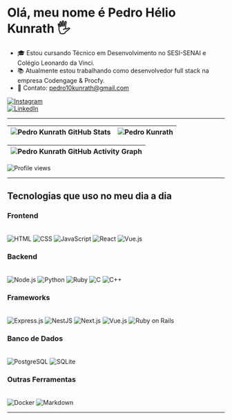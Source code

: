 # Olá, meu nome é Pedro Hélio Kunrath 🖐️  

- 🎓 Estou cursando Técnico em Desenvolvimento no SESI-SENAI e Colégio Leonardo da Vinci.
- 📚 Atualmente estou trabalhando como desenvolvedor full stack na empresa Codengage & Procfy.
- 📱 Contato: pedro10kunrath@gmail.com  

[![Instagram](https://img.shields.io/badge/Instagram-E4405F?style=for-the-badge&logo=instagram&logoColor=white)](https://www.instagram.com/pedroheliok/?next=%2F)  
[![LinkedIn](https://img.shields.io/badge/LinkedIn-0077B5?style=for-the-badge&logo=linkedin&logoColor=white)](https://www.linkedin.com/in/pedroheliok/)  

---

| ![Pedro Kunrath GitHub Stats](https://github-stats-alpha.vercel.app/api?username=pedrokunrath&cc=121212&tc=9e9e9e&ic=D1C4E9&bc=121212) | ![Pedro Kunrath](https://github-readme-streak-stats.herokuapp.com?user=pedrokunrath&hide_border=true&border_radius=0&exclude_days=Sun%2CSat&background=121212&border=121212&stroke=212121&ring=7E57C2&fire=7E57C2&currStreakNum=673AB7&sideNums=9E9E9E&currStreakLabel=D1C4E9&sideLabels=9e9e9e&dates=616161&excludeDaysLabel=424242) |
| :--------------------------------------------------------------------------------------------------------------------: | :--------------------------------------------------------------------------------------------------------: |  

| ![Pedro Kunrath GitHub Activity Graph](https://github-readme-activity-graph.vercel.app/graph?username=pedrokunrath&bg_color=121212&color=9e9e9e&line=D1C4E9&point=9575CD&title_color=9e9e9e&area_color=673AB7&hide_border=true&area=false&radius=0) |
| :-------------------------------------------------------------------------------------------------------------------------------------------: |  

<p align="left">
<img src="https://komarev.com/ghpvc/?username=pedrokunrath&color=grey&style=flat-square&abbreviated=true" alt="Profile views" />
</p>  

---

## Tecnologias que uso no meu dia a dia  

### **Frontend**  
<div style="display: inline_block"><br/>  
<img align="center" alt="HTML" src="https://img.shields.io/badge/HTML5-E34F26?style=for-the-badge&logo=html5&logoColor=white">  
<img align="center" alt="CSS" src="https://img.shields.io/badge/CSS3-1572B6?style=for-the-badge&logo=css3&logoColor=white">  
<img align="center" alt="JavaScript" src="https://img.shields.io/badge/JavaScript-323330?style=for-the-badge&logo=javascript&logoColor=F7DF1E">  
<img align="center" alt="React" src="https://img.shields.io/badge/React-61DAFB?style=for-the-badge&logo=react&logoColor=white">  
<img align="center" alt="Vue.js" src="https://img.shields.io/badge/Vue.js-4FC08D?style=for-the-badge&logo=vue.js&logoColor=white">  
</div>  

### **Backend**  
<div style="display: inline_block"><br/>  
<img align="center" alt="Node.js" src="https://img.shields.io/badge/Node.js-43853D?style=for-the-badge&logo=node.js&logoColor=white">  
<img align="center" alt="Python" src="https://img.shields.io/badge/Python-3776AB?style=for-the-badge&logo=python&logoColor=white">  
<img align="center" alt="Ruby" src="https://img.shields.io/badge/Ruby-CC342D?style=for-the-badge&logo=ruby&logoColor=white">  
<img align="center" alt="C" src="https://img.shields.io/badge/C-00599C?style=for-the-badge&logo=c&logoColor=white">  
<img align="center" alt="C++" src="https://img.shields.io/badge/C++-00599C?style=for-the-badge&logo=cplusplus&logoColor=white">  
</div>  

### **Frameworks**  
<div style="display: inline_block"><br/>  
<img align="center" alt="Express.js" src="https://img.shields.io/badge/Express.js-404D59?style=for-the-badge">  
<img align="center" alt="NestJS" src="https://img.shields.io/badge/NestJS-E0234E?style=for-the-badge&logo=nestjs&logoColor=white">  
<img align="center" alt="Next.js" src="https://img.shields.io/badge/Next.js-000000?style=for-the-badge&logo=next.js&logoColor=white">  
<img align="center" alt="Vue.js" src="https://img.shields.io/badge/Vue.js-4FC08D?style=for-the-badge&logo=vue.js&logoColor=white">  
<img align="center" alt="Ruby on Rails" src="https://img.shields.io/badge/Rails-CC0000?style=for-the-badge&logo=rubyonrails&logoColor=white">  
</div>  

### **Banco de Dados**  
<div style="display: inline_block"><br/>  
<img align="center" alt="PostgreSQL" src="https://img.shields.io/badge/PostgreSQL-316192?style=for-the-badge&logo=postgresql&logoColor=white">  
<img align="center" alt="SQLite" src="https://img.shields.io/badge/SQLite-07405E?style=for-the-badge&logo=sqlite&logoColor=white">  
</div>  

### **Outras Ferramentas**  
<div style="display: inline_block"><br/>  
<img align="center" alt="Docker" src="https://img.shields.io/badge/Docker-2496ED?style=for-the-badge&logo=docker&logoColor=white">  
<img align="center" alt="Markdown" src="https://img.shields.io/badge/Markdown-000000?style=for-the-badge&logo=markdown&logoColor=white">  
</div>  

---
